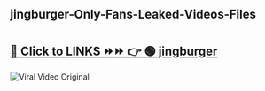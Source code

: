 
 ## jingburger-Only-Fans-Leaked-Videos-Files

# <h2><a href="https://mediaupload.pro?jingburger">🔗 Click to LINKS ⏩⏩ 👉 🟢 jingburger </a></h2>

<a href="https://mediaupload.pro?jingburger" rel="nofollow" data-target="animated-image.originalLink"><img src="https://i.ibb.co.com/xMMVF88/686577567.gif" alt="Viral Video Original" style="max-width: 100%; display: inline-block;" data-target="animated-image.originalImage"></a>